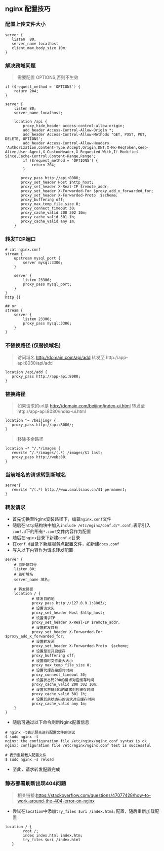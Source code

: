 ## nginx 配置技巧

### 配置上传文件大小
```shell
server {
   listen  80;
   server_name localhost
   client_max_body_size 10m;
}
```

### 解决跨域问题
> 需要配置 OPTIONS,否则不生效
```
if ($request_method = 'OPTIONS') {
    return 204;
}
```

```
server {
    listen 80;
    server_name localhost;

    location /api {
        proxy_hide_header access-control-allow-origin;
        add_header Access-Control-Allow-Origin *;
        add_header Access-Control-Allow-Methods 'GET, POST, PUT, DELETE, OPTIONS';
        add_header Access-Control-Allow-Headers 'Authorization,Content-Type,Accept,Origin,DNT,X-Mx-ReqToken,Keep-Alive,User-Agent,X-CustomHeader,X-Requested-With,If-Modified-Since,Cache-Control,Content-Range,Range';
        if ($request_method = 'OPTIONS') {
            return 204;
        }
        
       proxy_pass http://api:8080;
       proxy_set_header Host $http_host;
       proxy_set_header X-Real-IP $remote_addr;
       proxy_set_header X-Forwarded-For $proxy_add_x_forwarded_for;
       proxy_set_header X-Forwarded-Proto  $scheme;
       proxy_buffering off;
       proxy_max_temp_file_size 0;
       proxy_connect_timeout 30;
       proxy_cache_valid 200 302 10m;
       proxy_cache_valid 301 1h;
       proxy_cache_valid any 1m;
    }
```

### 转发TCP端口
```
# cat nginx.conf
stream {
    upstream mysql_port {
        server mysql:3306;
    }

    server {
        listen 23306;
        proxy_pass mysql_port;
    }
}
http {}

## or
stream {
    server {
        listen 23306;
        proxy_pass mysql:3306;
    }
}

```

### 不替换路径 (仅替换域名)
> 访问域名 http://domain.com/api/add 转发至 http://app-api:8080/api/add
```
location /api/add {
   proxy_pass http://app-api:8080;
} 
```

### 替换路径
> 如果请求的url是 http://domain.com/beijing/index-ui.html 转发至 http://app-api:8080/index-ui.html
```
location ^~ /beijing/ {
   proxy_pass http://api:8080/;
}
```

> 移除多余路径
```
location ~* ^/.*/images {
   rewrite ^/.*/images/(.*) /images/$1 last;
   proxy_pass http://web:80;
}
```

### 当前域名的请求转到新域名
```
server{
   rewrite ^/(.*) http://www.smallsaas.cn/$1 permanent;
}
```

### 转发请求

- 首先切换至Nginx安装路径下，编辑`nginx.conf`文件
- 随后在`http`结构块中加入`include /etc/nginx/conf.d/*.conf;`表示引入`conf.d`下的所有`*.conf`文件内容作为配置
- 随后在`nginx`目录下新建`conf.d`目录
- 在`conf.d`目录下新建服务点配置文件，如新建`docs.conf`
- 写入以下内容作为请求转发配置

```shell
server {
    # 监听端口号
    listen 80;
    # 监听域名
    server_name 域名;

	# 转发路径
    location / {
            # 转发目的地
            proxy_pass http://127.0.0.1:8003/;
            # 设置请求头
            proxy_set_header Host $http_host;
            # 设置请求IP
            proxy_set_header X-Real-IP $remote_addr;
            # 设置转发目标
            proxy_set_header X-Forwarded-For $proxy_add_x_forwarded_for;
            # 设置转发源
            proxy_set_header X-Forwarded-Proto  $scheme;
            # 设置是否开启缓存
            proxy_buffering off;
            # 设置临时文件最大大小
            proxy_max_temp_file_size 0;
            # 设置代理连接超时时间
            proxy_connect_timeout 30;
            # 设置状态码200的请求对应缓存时间
            proxy_cache_valid 200 302 10m;
            # 设置状态码301的请求对应缓存时间
            proxy_cache_valid 301 1h;
            # 设置其余状态码的请求对应缓存时间
            proxy_cache_valid any 1m;
    }
}
```

- 随后可通过以下命令刷新Nginx配置信息

```shell
# nginx -t表示预先进行配置文件的测试
$ sudo nginx -t
nginx: the configuration file /etc/nginx/nginx.conf syntax is ok
nginx: configuration file /etc/nginx/nginx.conf test is successful

# 表示重新载入配置文件
$ sudo nginx -s reload
```

- 至此，请求转发配置完成

### 静态部署刷新出现404问题

> 相关链接:https://stackoverflow.com/questions/47077428/how-to-work-around-the-404-error-on-nginx

- 尝试在`location`中添加`try_files $uri /index.html;`配置，随后重新加载配置
```
location / {
        root /;
        index index.html index.htm;
        try_files $uri /index.html
   }
```
